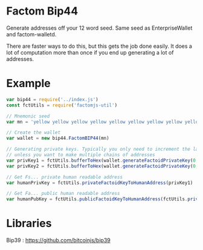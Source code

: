 # Factom Bip44

Generate addresses off your 12 word seed. Same seed as EnterpriseWallet and factom-walletd.

There are faster ways to do this, but this gets the job done easily. It does a lot of computation more than once if you end up generating a lot of addresses.

# Example

```javascript
var bip44 = require('../index.js')
const fctUtils = require('factomjs-util')

// Mnemonic seed
var mn = 'yellow yellow yellow yellow yellow yellow yellow yellow yellow yellow yellow yellow'

// Create the wallet
var wallet = new bip44.FactomBIP44(mn)

// Generating private keys. Typically you only need to increment the last parameter,
// unless you want to make multiple chains of addresses
var privKey1 = fctUtils.bufferToHex(wallet.generateFactoidPrivateKey(0, 0, 0))
var privKey2 = fctUtils.bufferToHex(wallet.generateFactoidPrivateKey(0, 0, 1))

// Get Fs... private human readable address
var humanPrivKey = fctUtils.privateFactoidKeyToHumanAddress(privKey1)

// Get Fa... public human readable address
var humanPubKey = fctUtils.publicFactoidKeyToHumanAddress(fctUtils.privateKeyToPublicKey(privKey1))

```

# Libraries

Bip39 : https://github.com/bitcoinjs/bip39

